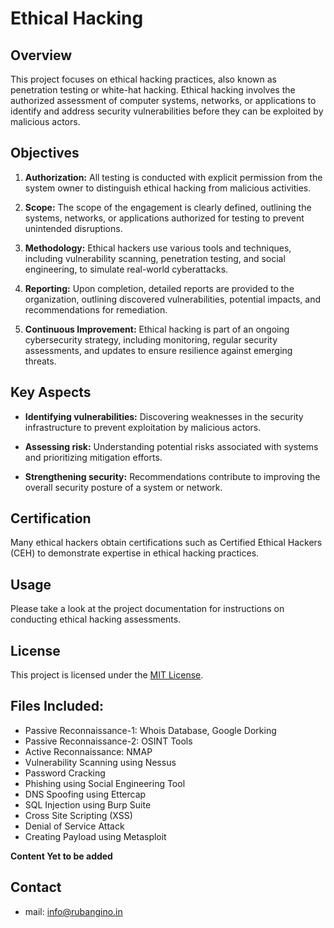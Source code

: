 # Ethical Hacking

## Overview

This project focuses on ethical hacking practices, also known as penetration testing or white-hat hacking. Ethical hacking involves the authorized assessment of computer systems, networks, or applications to identify and address security vulnerabilities before they can be exploited by malicious actors.

## Objectives

1. **Authorization:** All testing is conducted with explicit permission from the system owner to distinguish ethical hacking from malicious activities.

2. **Scope:** The scope of the engagement is clearly defined, outlining the systems, networks, or applications authorized for testing to prevent unintended disruptions.

3. **Methodology:** Ethical hackers use various tools and techniques, including vulnerability scanning, penetration testing, and social engineering, to simulate real-world cyberattacks.

4. **Reporting:** Upon completion, detailed reports are provided to the organization, outlining discovered vulnerabilities, potential impacts, and recommendations for remediation.

5. **Continuous Improvement:** Ethical hacking is part of an ongoing cybersecurity strategy, including monitoring, regular security assessments, and updates to ensure resilience against emerging threats.

## Key Aspects

- **Identifying vulnerabilities:** Discovering weaknesses in the security infrastructure to prevent exploitation by malicious actors.

- **Assessing risk:** Understanding potential risks associated with systems and prioritizing mitigation efforts.

- **Strengthening security:** Recommendations contribute to improving the overall security posture of a system or network.

## Certification

Many ethical hackers obtain certifications such as Certified Ethical Hackers (CEH) to demonstrate expertise in ethical hacking practices.

## Usage

Please take a look at the project documentation for instructions on conducting ethical hacking assessments.

## License

This project is licensed under the [MIT License](LICENSE).


## Files Included:

- Passive Reconnaissance-1: Whois Database, Google Dorking
- Passive Reconnaissance-2: OSINT Tools
- Active Reconnaissance: NMAP
- Vulnerability Scanning using Nessus
- Password Cracking
- Phishing using Social Engineering Tool
- DNS Spoofing using Ettercap
- SQL Injection using Burp Suite
- Cross Site Scripting (XSS)
- Denial of Service Attack
- Creating Payload using Metasploit

**Content Yet to be added**

## Contact 
- mail: info@rubangino.in
